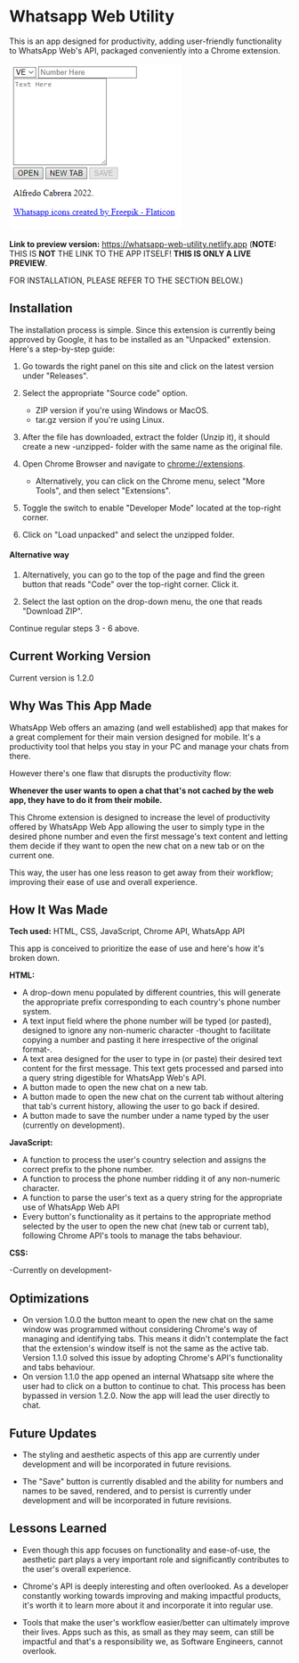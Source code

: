 # Whatsapp Web Utility

This is an app designed for productivity, adding user-friendly functionality to WhatsApp Web's API, packaged conveniently into a Chrome extension.

![App Screenshot](/assets/Screenshot.png)

**Link to preview version:** https://whatsapp-web-utility.netlify.app (**NOTE:** THIS IS **NOT** THE LINK TO THE APP ITSELF!
**THIS IS ONLY A LIVE PREVIEW**.

FOR INSTALLATION, PLEASE REFER TO THE SECTION BELOW.) 

## Installation

The installation process is simple. Since this extension is currently being approved by Google, it has to be installed as an "Unpacked" extension. Here's a step-by-step guide:

1. Go towards the right panel on this site and click on the latest version under "Releases".

2. Select the appropriate "Source code" option.
   - ZIP version if you're using Windows or MacOS.
   - tar.gz version if you're using Linux.

3. After the file has downloaded, extract the folder (Unzip it), it should create a new -unzipped- folder with the same name as the original file.

4. Open Chrome Browser and navigate to [chrome://extensions](chrome://extensions).
   
   -  Alternatively, you can click on the Chrome menu, select "More Tools", and then select "Extensions".

5. Toggle the switch to enable "Developer Mode" located at the top-right corner.

6. Click on "Load unpacked" and select the unzipped folder.

#### Alternative way

1. Alternatively, you can go to the top of the page and find the green button that reads "Code" over the top-right corner. Click it.

2. Select the last option on the drop-down menu, the one that reads "Download ZIP".

Continue regular steps 3 - 6 above.

## Current Working Version

Current version is 1.2.0

## Why Was This App Made

WhatsApp Web offers an amazing (and well established) app that makes for a great complement for their main version designed for mobile. It's a productivity tool that helps you stay in your PC and manage your chats from there.

However there's one flaw that disrupts the productivity flow:

**Whenever the user wants to open a chat that's not cached by the web app, they have to do it from their mobile.**

This Chrome extension is designed to increase the level of productivity offered by WhatsApp Web App allowing the user to simply type in the desired phone number and even the first message's text content and letting them decide if they want to open the new chat on a new tab or on the current one.

This way, the user has one less reason to get away from their workflow; improving their ease of use and overall experience.

## How It Was Made

**Tech used:** HTML, CSS, JavaScript, Chrome API, WhatsApp API

This app is conceived to prioritize the ease of use and here's how it's broken down.

**HTML:**

- A drop-down menu populated by different countries, this will generate the appropriate prefix corresponding to each country's phone number system.
- A text input field where the phone number will be typed (or pasted), designed to ignore any non-numeric character -thought to facilitate copying a number and pasting it here irrespective of the original format-.
- A text area designed for the user to type in (or paste) their desired text content for the first message. This text gets processed and parsed into a query string digestible for WhatsApp Web's API.
- A button made to open the new chat on a new tab.
- A button made to open the new chat on the current tab without altering that tab's current history, allowing the user to go back if desired.
- A button made to save the number under a name typed by the user (currently on development).

**JavaScript:**

- A function to process the user's country selection and assigns the correct prefix to the phone number.
- A function to process the phone number ridding it of any non-numeric character.
- A function to parse the user's text as a query string for the appropriate use of WhatsApp Web API
- Every button's functionality as it pertains to the appropriate method selected by the user to open the new chat (new tab or current tab), following Chrome API's tools to manage the tabs behaviour.

**CSS:** 

-Currently on development-

## Optimizations

- On version 1.0.0 the button meant to open the new chat on the same window was programmed without considering Chrome's way of managing and identifying tabs. This means it didn't contemplate the fact that the extension's window itself is not the same as the active tab. Version 1.1.0 solved this issue by adopting Chrome's API's functionality and tabs behaviour.
- On version 1.1.0 the app opened an internal Whatsapp site where the user had to click on a button to continue to chat. This process has been bypassed in version 1.2.0. Now the app will lead the user directly to chat.

## Future Updates

- The styling and aesthetic aspects of this app are currently under development and will be incorporated in future revisions.

- The "Save" button is currently disabled and the ability for numbers and names to be saved, rendered, and to persist is currently under development and will be incorporated in future revisions. 

## Lessons Learned

- Even though this app focuses on functionality and ease-of-use, the aesthetic part plays a very important role and significantly contributes to the user's overall experience.

- Chrome's API is deeply interesting and often overlooked. As a developer constantly working towards improving and making impactful products, it's worth it to learn more about it and incorporate it into regular use.

- Tools that make the user's workflow easier/better can ultimately improve their lives. Apps such as this, as small as they may seem, can still be impactful and that's a responsibility we, as Software Engineers, cannot overlook.